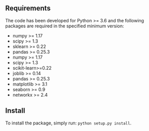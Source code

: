 ## Requirements

The code has been developed for Python >= 3.6 and the following packages are required in the specified minimum version:

* numpy >= 1.17
* scipy >= 1.3
* sklearn >= 0.22
* pandas >= 0.25.3
* numpy >= 1.17
* scipy >= 1.3 
* scikit-learn>=0.22
* joblib >= 0.14
* pandas >= 0.25.3
* matplotlib >= 3.1
* seaborn >= 0.9
* networkx >= 2.4

## Install

To install the package, simply run: ```python setup.py install```.